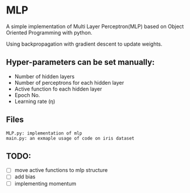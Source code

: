 # MLP
A simple implementation of Multi Layer Perceptron(MLP) based on Object Oriented Programming with python.

Using backpropagation with gradient descent to update weights.

## Hyper-parameters can be set manually:
- Number of hidden layers
- Number of perceptrons for each hidden layer
- Active function fo each hidden layer
- Epoch No.
- Learning rate (η)

## Files
    MLP.py: implementation of mlp
    main.py: an exmaple usage of code on iris dataset

## TODO:
- [ ] move active functions to mlp structure
- [ ] add bias
- [ ] implementing momentum